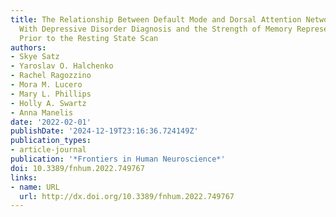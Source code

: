 ```yaml
---
title: The Relationship Between Default Mode and Dorsal Attention Networks Is Associated
  With Depressive Disorder Diagnosis and the Strength of Memory Representations Acquired
  Prior to the Resting State Scan
authors:
- Skye Satz
- Yaroslav O. Halchenko
- Rachel Ragozzino
- Mora M. Lucero
- Mary L. Phillips
- Holly A. Swartz
- Anna Manelis
date: '2022-02-01'
publishDate: '2024-12-19T23:16:36.724149Z'
publication_types:
- article-journal
publication: '*Frontiers in Human Neuroscience*'
doi: 10.3389/fnhum.2022.749767
links:
- name: URL
  url: http://dx.doi.org/10.3389/fnhum.2022.749767
---
```

